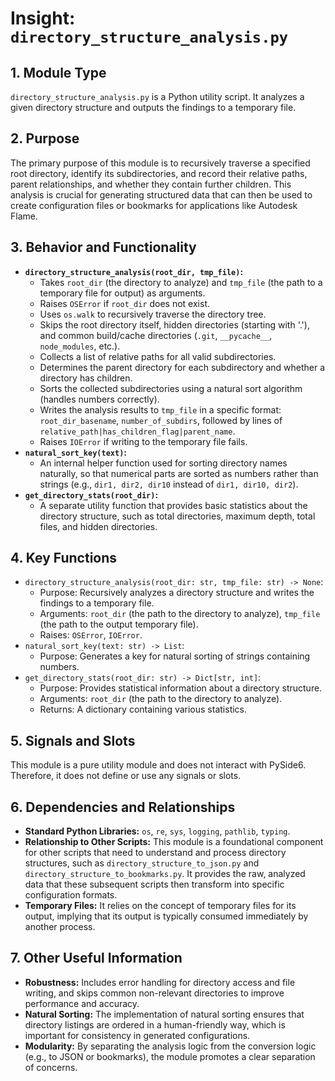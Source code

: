 # Insight: `directory_structure_analysis.py`

## 1. Module Type

`directory_structure_analysis.py` is a Python utility script. It analyzes a given directory structure and outputs the findings to a temporary file.

## 2. Purpose

The primary purpose of this module is to recursively traverse a specified root directory, identify its subdirectories, and record their relative paths, parent relationships, and whether they contain further children. This analysis is crucial for generating structured data that can then be used to create configuration files or bookmarks for applications like Autodesk Flame.

## 3. Behavior and Functionality

- **`directory_structure_analysis(root_dir, tmp_file)`:**
  - Takes `root_dir` (the directory to analyze) and `tmp_file` (the path to a temporary file for output) as arguments.
  - Raises `OSError` if `root_dir` does not exist.
  - Uses `os.walk` to recursively traverse the directory tree.
  - Skips the root directory itself, hidden directories (starting with '.'), and common build/cache directories (`.git`, `__pycache__`, `node_modules`, etc.).
  - Collects a list of relative paths for all valid subdirectories.
  - Determines the parent directory for each subdirectory and whether a directory has children.
  - Sorts the collected subdirectories using a natural sort algorithm (handles numbers correctly).
  - Writes the analysis results to `tmp_file` in a specific format: `root_dir_basename`, `number_of_subdirs`, followed by lines of `relative_path|has_children_flag|parent_name`.
  - Raises `IOError` if writing to the temporary file fails.
- **`natural_sort_key(text)`:**
  - An internal helper function used for sorting directory names naturally, so that numerical parts are sorted as numbers rather than strings (e.g., `dir1, dir2, dir10` instead of `dir1, dir10, dir2`).
- **`get_directory_stats(root_dir)`:**
  - A separate utility function that provides basic statistics about the directory structure, such as total directories, maximum depth, total files, and hidden directories.

## 4. Key Functions

- `directory_structure_analysis(root_dir: str, tmp_file: str) -> None`:
  - Purpose: Recursively analyzes a directory structure and writes the findings to a temporary file.
  - Arguments: `root_dir` (the path to the directory to analyze), `tmp_file` (the path to the output temporary file).
  - Raises: `OSError`, `IOError`.
- `natural_sort_key(text: str) -> List`:
  - Purpose: Generates a key for natural sorting of strings containing numbers.
- `get_directory_stats(root_dir: str) -> Dict[str, int]`:
  - Purpose: Provides statistical information about a directory structure.
  - Arguments: `root_dir` (the path to the directory to analyze).
  - Returns: A dictionary containing various statistics.

## 5. Signals and Slots

This module is a pure utility module and does not interact with PySide6. Therefore, it does not define or use any signals or slots.

## 6. Dependencies and Relationships

- **Standard Python Libraries:** `os`, `re`, `sys`, `logging`, `pathlib`, `typing`.
- **Relationship to Other Scripts:** This module is a foundational component for other scripts that need to understand and process directory structures, such as `directory_structure_to_json.py` and `directory_structure_to_bookmarks.py`. It provides the raw, analyzed data that these subsequent scripts then transform into specific configuration formats.
- **Temporary Files:** It relies on the concept of temporary files for its output, implying that its output is typically consumed immediately by another process.

## 7. Other Useful Information

- **Robustness:** Includes error handling for directory access and file writing, and skips common non-relevant directories to improve performance and accuracy.
- **Natural Sorting:** The implementation of natural sorting ensures that directory listings are ordered in a human-friendly way, which is important for consistency in generated configurations.
- **Modularity:** By separating the analysis logic from the conversion logic (e.g., to JSON or bookmarks), the module promotes a clear separation of concerns.
